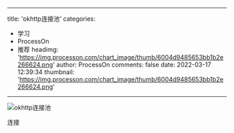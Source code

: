 
---
title: 'okhttp连接池'
categories: 
 - 学习
 - ProcessOn
 - 推荐
headimg: 'https://img.processon.com/chart_image/thumb/6004d9485653bb1b2e266624.png'
author: ProcessOn
comments: false
date: 2022-03-17 12:39:34
thumbnail: 'https://img.processon.com/chart_image/thumb/6004d9485653bb1b2e266624.png'
---

<div>   
<img class="thumb" alt="okhttp连接池" src="https://img.processon.com/chart_image/thumb/6004d9485653bb1b2e266624.png" referrerpolicy="no-referrer">
<p>连接</p>  
</div>
            